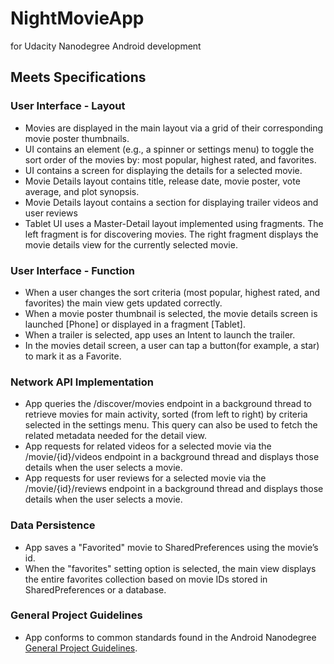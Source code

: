 # NightMovieApp
for Udacity Nanodegree Android development

## Meets Specifications
### User Interface - Layout
- Movies are displayed in the main layout via a grid of their corresponding movie poster thumbnails.
- UI contains an element (e.g., a spinner or settings menu) to toggle the sort order of the movies by: most popular, highest rated, and favorites.
- UI contains a screen for displaying the details for a selected movie.
- Movie Details layout contains title, release date, movie poster, vote average, and plot synopsis.
- Movie Details layout contains a section for displaying trailer videos and user reviews
- Tablet UI uses a Master-Detail layout implemented using fragments. The left fragment is for discovering movies. The right fragment displays the movie details view for the currently selected movie.

### User Interface - Function
- When a user changes the sort criteria (most popular, highest rated, and favorites) the main view gets updated correctly.
- When a movie poster thumbnail is selected, the movie details screen is launched \[Phone] or displayed in a fragment \[Tablet].
- When a trailer is selected, app uses an Intent to launch the trailer.
- In the movies detail screen, a user can tap a button(for example, a star) to mark it as a Favorite.

### Network API Implementation
- App queries the /discover/movies endpoint in a background thread to retrieve movies for main activity, sorted (from left to right) by criteria selected in the settings menu. This query can also be used to fetch the related metadata needed for the detail view.
- App requests for related videos for a selected movie via the /movie/{id}/videos endpoint in a background thread and displays those details when the user selects a movie.
- App requests for user reviews for a selected movie via the /movie/{id}/reviews endpoint in a background thread and displays those details when the user selects a movie.

### Data Persistence
- App saves a "Favorited" movie to SharedPreferences using the movie’s id.
- When the "favorites" setting option is selected, the main view displays the entire favorites collection based on movie IDs stored in SharedPreferences or a database.

### General Project Guidelines
- App conforms to common standards found in the Android Nanodegree [General Project Guidelines](http://udacity.github.io/android-nanodegree-guidelines/core.html).
